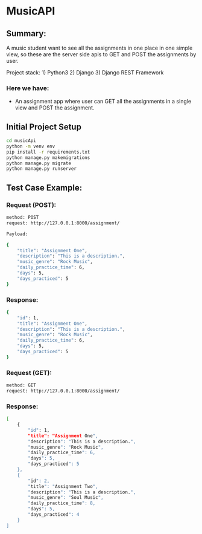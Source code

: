 # MusicAPI #

## Summary: ##

A music student want to see all the assignments in one place in one simple view, so these are the server side apis to GET and POST the assignments by user.

Project stack:
    1) Python3
    2) Django
    3) Django REST Framework


### Here we have: ###

* An assignment app where user can GET all the assignments in a single view and POST the assignment.


## Initial Project Setup ##

```bash
cd musicApi
python -m venv env
pip install -r requirements.txt
python manage.py makemigrations
python manage.py migrate
python manage.py runserver
```

## Test Case Example:

### Request (POST):

```bash
method: POST
request: http://127.0.0.1:8000/assignment/
```

```bash
Payload:

{
    "title": "Assignment One",
    "description": "This is a description.",
    "music_genre": "Rock Music",
    "daily_practice_time": 6,
    "days": 5,
    "days_practiced": 5
}
```

### Response:

```bash
{
    "id": 1,
    "title": "Assignment One",
    "description": "This is a description.",
    "music_genre": "Rock Music",
    "daily_practice_time": 6,
    "days": 5,
    "days_practiced": 5
}
```

### Request (GET):

```bash
method: GET
request: http://127.0.0.1:8000/assignment/
```

### Response:

```bash
[
    {
        "id": 1,
        "title": "Assignment One",
        "description": "This is a description.",
        "music_genre": "Rock Music",
        "daily_practice_time": 6,
        "days": 5,
        "days_practiced": 5
    },
    {
        "id": 2,
        "title": "Assignment Two",
        "description": "This is a description.",
        "music_genre": "Soul Music",
        "daily_practice_time": 8,
        "days": 5,
        "days_practiced": 4
    }
]
```
